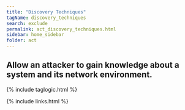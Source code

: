```yaml
---
title: "Discovery Techniques"
tagName: discovery_techniques
search: exclude
permalink: act_discovery_techniques.html
sidebar: home_sidebar
folder: act
---
```


## Allow an attacker to gain knowledge about a system and its network environment.

{% include taglogic.html %}

{% include links.html %}

